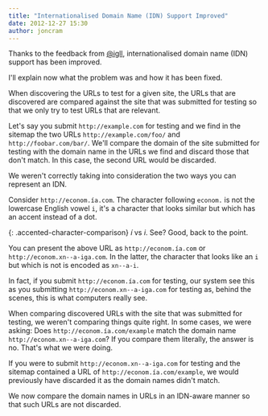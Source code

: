 ```yaml
---
title: "Internationalised Domain Name (IDN) Support Improved"
date: 2012-12-27 15:30
author: joncram
---
```


Thanks to the feedback from [@igll](https://twitter.com/igll),
internationalised domain name (IDN) support has been improved.

I'll explain now what the problem was and how it has been fixed.

When discovering the URLs to test for a given site, the URLs that are discovered
are compared against the site that was submitted for testing so that we
only try to test URLs that are relevant.

Let's say you submit `http://example.com` for testing and we
find in the sitemap the two URLs `http://example.com/foo/` and
`http://foobar.com/bar/`. We'll compare the domain of the site
submitted for testing with the domain name in the URLs we find and discard
those that don't match. In this case, the second URL would be discarded.

We weren't correctly taking into consideration the two ways you can represent
an IDN.

Consider `http://econom.ía.com`. The character following
`econom.` is not the lowercase English vowel `i`,
it's a character that looks similar but which has an accent instead of a dot.

{: .accented-character-comparison}
*í* vs *i*. See? Good, back to the point.

You can present the above URL as `http://econom.ía.com`
or `http://econom.xn--a-iga.com`. In the latter, the character
that looks like an `i` but which is not is encoded as `xn--a-i`.

In fact, if you submit `http://econom.ía.com` for testing,
our system see this as you submitting `http://econom.xn--a-iga.com`
for testing as, behind the scenes, this is what computers really see.

When comparing discovered URLs with the site that was submitted for testing,
we weren't comparing things quite right. In some cases, we were asking: Does
`http://econom.ía.com/example` match the domain name
`http://econom.xn--a-iga.com`? If you compare them literally,
the answer is no. That's what we were doing.

If you were to submit `http://econom.xn--a-iga.com` for testing
and the sitemap contained a URL of `http://econom.ía.com/example`,
we would previously have discarded it as the domain names didn't match.

We now compare the domain names in URLs in an IDN-aware manner so that
such URLs are not discarded.
